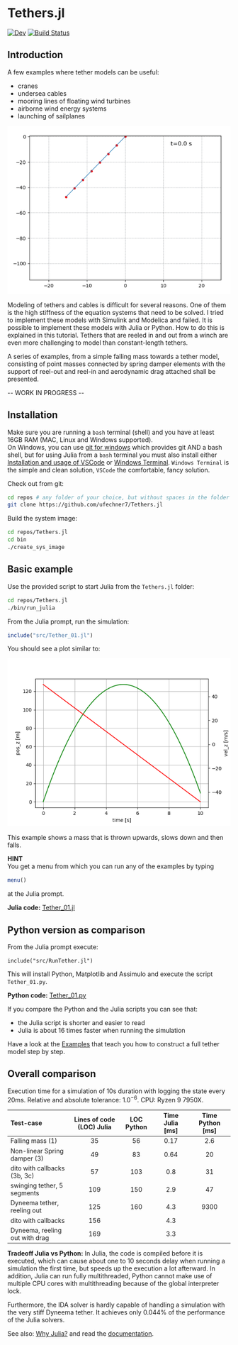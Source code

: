 # Tethers.jl
[![Dev](https://img.shields.io/badge/docs-dev-blue.svg)](https://ufechner7.github.io/Tethers.jl/dev)
[![Build Status](https://github.com/ufechner7/Tethers.jl/actions/workflows/CI.yml/badge.svg?branch=main)](https://github.com/ufechner7/Tethers.jl/actions/workflows/CI.yml?query=branch%3Amain)

## Introduction

A few examples where tether models can be useful:
- cranes
- undersea cables
- mooring lines of floating wind turbines
- airborne wind energy systems
- launching of sailplanes

![Tether](docs/images/Tether.gif)

Modeling of tethers and cables is difficult for several reasons. One of them is the high stiffness of the equation systems that need to be solved. I tried to implement these models with Simulink and Modelica and failed. It is possible to implement these models with Julia or Python. How to do this is explained in this tutorial. Tethers that are reeled in and out from
a winch are even more challenging to model than constant-length tethers.

A series of examples, from a simple falling mass towards a tether model, consisting of point masses connected by spring damper elements with the support of reel-out and reel-in and aerodynamic drag attached shall be presented.

-- WORK IN PROGRESS --

## Installation

Make sure you are running a `bash` terminal (shell) and you have at least 16GB RAM (MAC, Linux and Windows supported).  
   On Windows, you can use [git for windows](https://gitforwindows.org/) which provides git AND a bash shell, but for using Julia from a `bash` terminal you must also install either  [Installation and usage of VSCode](https://ufechner7.github.io/Tethers.jl/dev/vscode/) or [Windows Terminal](https://learn.microsoft.com/en-us/windows/terminal/install). `Windows Terminal` is the simple and clean solution, `VSCode` the comfortable, fancy solution.

Check out from git:
```bash
cd repos # any folder of your choice, but without spaces in the folder name
git clone https://github.com/ufechner7/Tethers.jl
```

Build the system image:
```bash
cd repos/Tethers.jl
cd bin
./create_sys_image
```

## Basic example
Use the provided script to start Julia from the `Tethers.jl` folder:
```bash
cd repos/Tethers.jl
./bin/run_julia
```
From the Julia prompt, run the simulation:
```julia
include("src/Tether_01.jl")
```
You should see a plot similar to:

![Falling mass](docs/images/FallingMass.png)

This example shows a mass that is thrown upwards, slows down and then falls.

**HINT**  
You get a menu from which you can run any of the examples by typing
```julia
menu()
```
at the Julia prompt.

**Julia code:** [Tether_01.jl](https://github.com/ufechner7/Tethers.jl/blob/main/src/Tether_01.jl)

## Python version as comparison
From the Julia prompt execute:
```
include("src/RunTether.jl")
```
This will install Python, Matplotlib and Assimulo and execute the script `Tether_01.py`.

**Python code:** [Tether_01.py](https://github.com/ufechner7/Tethers.jl/blob/main/src/Tether_01.py)

If you compare the Python and the Julia scripts you can see that:
- the Julia script is shorter and easier to read
- Julia is about 16 times faster when running the simulation

Have a look at the [Examples](https://ufechner7.github.io/Tethers.jl/dev/examples/) that teach you how to construct a full tether model step by step.

## Overall comparison
Execution time for a simulation of 10s duration with logging the state every 20ms.
Relative and absolute tolerance: $1.0^{-6}$. CPU: Ryzen 9 7950X.

| Test-case             | Lines of code (LOC) Julia | LOC Python | Time Julia [ms] | Time Python [ms] |
|:----------------------------|:-------------------:|:----------:|:---------------:|:---:|
|Falling mass (1)             |     35              | 56         | 0.17            | 2.6 |
|Non-linear Spring damper (3) |     49              | 83         | 0.64            | 20  |
|dito with callbacks (3b, 3c) |     57              | 103        | 0.8             | 31  |
|swinging tether, 5 segments  |    109              | 150        | 2.9             | 47  |
|Dyneema tether, reeling out  |    125              | 160        | 4.3             | 9300 |
|dito with callbacks          |    156              |            | 4.3             |      |
|Dyneema, reeling out with drag |  169              |            | 3.3             |      |  

**Tradeoff Julia vs Python:** In Julia, the code is compiled before it is executed, which can cause about one to 10 seconds delay when running a simulation the first time, but speeds up the execution a lot afterward. In addition, Julia can run fully multithreaded, Python cannot make use of multiple CPU cores with multithreading because of the global interpreter lock. 

Furthermore, the IDA solver is hardly capable of handling a simulation with the very stiff
Dyneema tether. It achieves only 0.044% of the performance of the Julia solvers.

See also: [Why Julia?](https://ufechner7.github.io/2022/08/13/why-julia.html) and read the [documentation](https://ufechner7.github.io/Tethers.jl/dev/).



